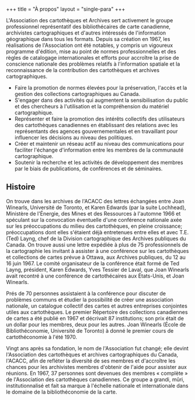 +++
title = "À propos"
layout = "single-para"
+++

L'Association des cartothèques et Archives sert activement le groupe professionnel représentatif des bibliothécaires de carte canadienne, archivistes cartographiques et d'autres intéressés de l'information géographique dans tous les formats. Depuis sa création en 1967, les réalisations de l'Association ont été notables, y compris un vigoureux programme d'édition, mise au point de normes professionnelles et des règles de catalogage internationales et efforts pour accroître la prise de conscience nationale des problèmes relatifs à l'information spatiale et la reconnaissance de la contribution des cartothèques et archives cartographiques.
- Faire la promotion de normes élevées pour la préservation, l'accès et la gestion des collections cartographiques au Canada.
- S'engager dans des activités qui augmentent la sensibilisation du public et des chercheurs à l'utilisation et la compréhension du matériel cartographique.
- Représenter et faire la promotion des intérêts collectifs des utilisateurs des cartothèques canadiennes en établissant des relations avec les représentants des agences gouvernementales et en travaillant pour influencer les décisions au niveau des politiques.
- Créer et maintenir un réseau actif au niveau des communications pour faciliter l'échange d'information entre les membres de la communauté cartographique.
- Soutenir la recherche et les activités de développement des membres par le biais de publications, de conférences et de séminaires.

## Histoire

On trouve dans les archives de l'ACACC des lettres échangées entre Joan Winearls, Université de Toronto, et Karen Edwards (par la suite Lochhead), Ministère de l'Énergie, des Mines et des Ressources à l'automne 1966 et spéculant sur la convocation éventuelle d'une conférence nationale axée sur les préoccupations du milieu des cartothèques, en pleine croissance; préoccupations dont elles s'étaient déjà entretenues entre elles et avec T.E. (Ted) Layng, chef de la Division cartographique des Archives publiques du Canada. On trouve aussi une lettre expédiée à plus de 75 professionnels de la cartographie les invitant à assister à une conférence sur les cartothèques et collections de cartes prévue à Ottawa, aux Archives publiques, du 12 au 16 juin 1967. Le comité organisateur de la conférence était formé de Ted Layng, président, Karen Edwards, Yves Tessier de Laval, que Joan Winearls avait recontré à une conférence de cartothécaires aux États-Unis, et Joan Winearls.

Prés de 70 personnes assistaient à la conférence pour discuter de problèmes communs et étudier la possibilité de créer une association nationale, un catalogue collectif des cartes et autres entreprises conjointes utiles aux cartothèques. Le premier Répertoire des collections canadiennes de cartes a été publié en 1967 et décrivait 87 institutions; son prix était de un dollar pour les membres, deux pour les autres. Joan Winearls (École de Bibliothéconomie, Université de Toronto) à donné le premier cours de cartothéconomie à l'été 1970.

Vingt ans après sa fondation, le nom de l'Association fut changé; elle devint l'Association des cartothèques et archives cartographiques du Canada, l'ACACC, afin de refléter la diversité de ses membres et d'accroître les chances pour les archivistes membres d'obtenir de l'aide pour assister aux réunions. En 1967, 37 personnes sont devenues des membres « complète » de l'Association des cartothèques canadiennes. Ce groupe a grandi, mûri, institutionnalisé et fait sa marque à l'échelle nationale et internationale dans le domaine de la bibliothéconomie de la carte.

